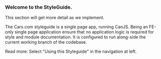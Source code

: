 ### Welcome to the StyleGuide.

This section will get more detail as we implement.

The Cars.com styleguide is a single page app, running CanJS. Being an FE-only single page application ensure that no application logic is required for style and module documentation. It is configured to run along-side the current working branch of the codebase.

Read more: Select "Using this Styleguide" in the navigation at left.